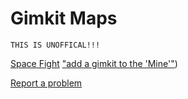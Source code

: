 # Gimkit Maps
`THIS IS UNOFFICAL!!!`

[Space Fight](https://www.gimkit.com/creative/publish-link/U2FsdGVkX1%2BhXFFCX51GxMUATVc3cM3PxAwD7UICxC%2BjXIZTB7ExCaTJA88ZxZAqtzvkrTzdycqDQK3QDl2VOzRKJDQX3dG4BVtw1ChqThM%3D) ["add a gimkit to the 'Mine'"](https://forms.office.com/r/qk2BmQsdv2))

[Report a problem](mailto:Lucas-Mutter@outlook.com?bcc=lucasmutter@mcps.org&body=Hello%20Lucas%2C%0A%0A%20%20The%20link%20is%20invalid%2C%20please%20get%20a%20new%20link%20for%20the%20gimkit%20creatives%0A%0AYour%20friend%2C%20Random%20kid%20(LOOOOOOOOOL))
